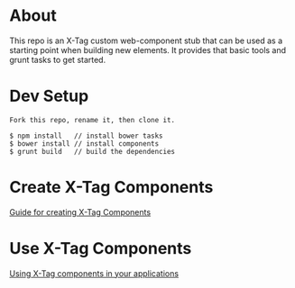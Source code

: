 # About

This repo is an X-Tag custom web-component stub that can be used as a starting point when building new elements.  It provides that basic tools and grunt tasks to get started.

# Dev Setup

```
Fork this repo, rename it, then clone it.

$ npm install	// install bower tasks
$ bower install	// install components
$ grunt build   // build the dependencies

```

# Create X-Tag Components

[Guide for creating X-Tag Components](https://github.com/x-tag/core/wiki/Creating-X-Tag-Components)

# Use X-Tag Components

[Using X-Tag components in your applications](https://github.com/x-tag/core/wiki/Using-X-Tag-Components-in-your-application)


